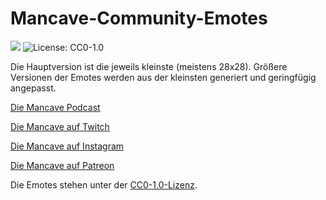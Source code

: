 # Mancave-Community-Emotes

![](https://img.shields.io/twitch/status/diemancave?label=diemancave%20on%20twitch)
![License: CC0-1.0](https://img.shields.io/badge/License-CC0%201.0-lightgrey.svg)

Die Hauptversion ist die jeweils kleinste (meistens 28x28).
Größere Versionen der Emotes werden aus der kleinsten generiert und geringfügig angepasst.

[Die Mancave Podcast](https://die-mancave.podigee.io/)

[Die Mancave auf Twitch](https://www.twitch.tv/diemancave)

[Die Mancave auf Instagram](https://www.instagram.com/diemancave/)

[Die Mancave auf Patreon](https://www.patreon.com/diemancave)



Die Emotes stehen unter der [CC0-1.0-Lizenz](https://creativecommons.org/publicdomain/zero/1.0/deed.de).

